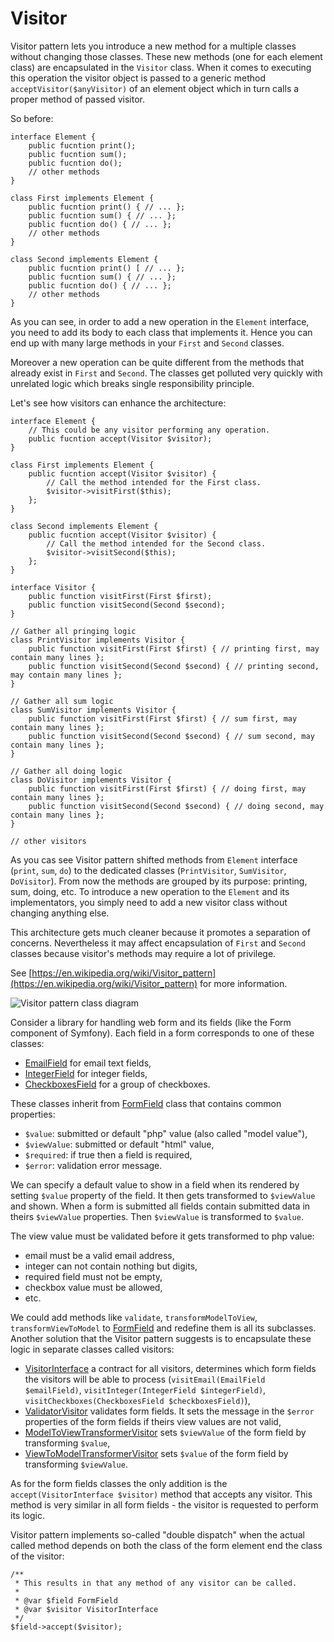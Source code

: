 Visitor
=======

Visitor pattern lets you introduce a new method for a multiple classes without 
changing those classes. These new methods (one for each element class) 
are encapsulated in the `Visitor` class. When it comes to executing this 
operation the visitor object is passed to a generic method 
`acceptVisitor($anyVisitor)` of an element object which in turn calls a proper 
method of passed visitor.

So before: 

```
interface Element {
    public fucntion print();
    public fucntion sum();
    public fucntion do();
    // other methods
}

class First implements Element {
    public fucntion print() { // ... };
    public fucntion sum() { // ... };
    public fucntion do() { // ... };
    // other methods
}

class Second implements Element {
    public fucntion print() [ // ... };
    public fucntion sum() { // ... };
    public fucntion do() { // ... };
    // other methods
}
```

As you can see, in order to add a new operation in the `Element` interface, 
you need to add its body to each class that implements it. Hence you can end up 
with many large methods in your `First` and `Second` classes. 

Moreover a new operation can be quite different from the methods that already 
exist in `First` and `Second`. The classes get polluted very quickly with 
unrelated logic which breaks single responsibility principle.

Let's see how visitors can enhance the architecture:
```
interface Element {
    // This could be any visitor performing any operation.
    public fucntion accept(Visitor $visitor);
}

class First implements Element {
    public fucntion accept(Visitor $visitor) {
        // Call the method intended for the First class.
        $visitor->visitFirst($this);
    };
}

class Second implements Element {
    public fucntion accept(Visitor $visitor) {
        // Call the method intended for the Second class.
        $visitor->visitSecond($this);
    };
}

interface Visitor {
    public function visitFirst(First $first);
    public function visitSecond(Second $second);
}

// Gather all pringing logic
class PrintVisitor implements Visitor {
    public function visitFirst(First $first) { // printing first, may contain many lines };
    public function visitSecond(Second $second) { // printing second, may contain many lines };
}

// Gather all sum logic
class SumVisitor implements Visitor {
    public function visitFirst(First $first) { // sum first, may contain many lines };
    public function visitSecond(Second $second) { // sum second, may contain many lines };
}

// Gather all doing logic
class DoVisitor implements Visitor {
    public function visitFirst(First $first) { // doing first, may contain many lines };
    public function visitSecond(Second $second) { // doing second, may contain many lines };
}

// other visitors
```
 
As you cas see Visitor pattern shifted methods from `Element` interface (`print`,
`sum`, `do`) to the dedicated classes (`PrintVisitor`, `SumVisitor`, `DoVisitor`).
From now the methods are grouped by its purpose: printing, sum, doing, etc. To 
introduce a new operation to the `Element` and its implementators, you simply 
need to add a new visitor class without changing anything else.

This architecture gets much cleaner because it promotes a separation of concerns. 
Nevertheless it may affect encapsulation of `First` and `Second` classes 
because visitor's methods may require a lot of privilege.

See [https://en.wikipedia.org/wiki/Visitor_pattern](https://en.wikipedia.org/wiki/Visitor_pattern) for more information.

![Visitor pattern class diagram](doc/visitor_class_diagram.png)

Consider a library for handling web form and its fields (like the Form component 
of Symfony).
Each field in a form corresponds to one of these classes: 
- [EmailField] for email text fields,
- [IntegerField] for integer fields,
- [CheckboxesField] for a group of checkboxes.

These classes inherit from [FormField] class that contains common properties:
- `$value`: submitted or default "php" value (also called "model value"),
- `$viewValue`: submitted or default "html" value,
- `$required`: if true then a field is required,
- `$error`: validation error message.

We can specify a default value to show in a field when its rendered by setting
`$value` property of the field. It then gets transformed to `$viewValue` and
shown. When a form is submitted all fields contain submitted data in theirs 
`$viewValue` properties. Then `$viewValue` is transformed to `$value`.
 
The view value must be validated before it gets transformed to php value: 
- email must be a valid email address, 
- integer can not contain nothing but digits,
- required field must not be empty,
- checkbox value must be allowed,
- etc.

We could add methods like `validate`, `transformModelToView`, 
`transformViewToModel` to [FormField] and redefine them is all its subclasses.
Another solution that the Visitor pattern suggests is to encapsulate these logic 
in separate classes called visitors:

- [VisitorInterface] a contract for all visitors, determines which form fields 
the visitors will be able to process (`visitEmail(EmailField $emailField)`, 
`visitInteger(IntegerField $integerField)`, 
`visitCheckboxes(CheckboxesField $checkboxesField)`),
- [ValidatorVisitor] validates form fields. It sets the message in the `$error` 
properties of the form fields if theirs view values are not valid, 
- [ModelToViewTransformerVisitor] sets `$viewValue` of the form field by 
transforming `$value`,
- [ViewToModelTransformerVisitor] sets `$value` of the form field by 
transforming `$viewValue`.

As for the form fields classes the only addition is the
`accept(VisitorInterface $visitor)` method that accepts any visitor.
This method is very similar in all form fields - the visitor is requested to 
perform its logic.     

Visitor pattern implements so-called "double dispatch" when the actual called 
method depends on both the class of the form element end the class of the 
visitor:

```
/**
 * This results in that any method of any visitor can be called.
 *
 * @var $field FormField
 * @var $visitor VisitorInterface
 */
$field->accept($visitor);
```

[FormField]: FormField.php
[EmailField]: FormFields/EmailField.php
[IntegerField]: FormFields/IntegerField.php
[CheckboxesField]: FormFields/CheckboxesField.php

[VisitorInterface]: VisitorInterface.php
[ValidatorVisitor]: Visitors/ValidatorVisitor.php
[ModelToViewTransformerVisitor]: Visitors/ModelToViewTransformerVisitor.php
[ViewToModelTransformerVisitor]: Visitors/ViewToModelTransformerVisitor.php
